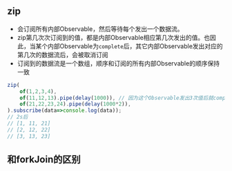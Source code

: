 ## zip
- 会订阅所有内部Observable，然后等待每个发出一个数据流。
- zip第几次次订阅到的值，都是内部Observable相应第几次发出的值。也因此，当某个内部Observable为`complete`后，其它内部Observable发出对应的第几次的数据流后，会被取消订阅
- 订阅到的数据流是一个数组，顺序和订阅的所有内部Observable的顺序保持一致
```js
zip(
    of(1,2,3,4),
    of(11,12,13).pipe(delay(1000)), // 因为这个Observable发出3次值后就complete，所以两外两个Observable的4，24没机会发出就complete
    of(21,22,23,24).pipe(delay(1000*2)),
).subscribe(data=>console.log(data));
// 2s后
// [1, 11, 21]
// [2, 12, 22]
// [3, 13, 23]
```

## 和forkJoin的区别